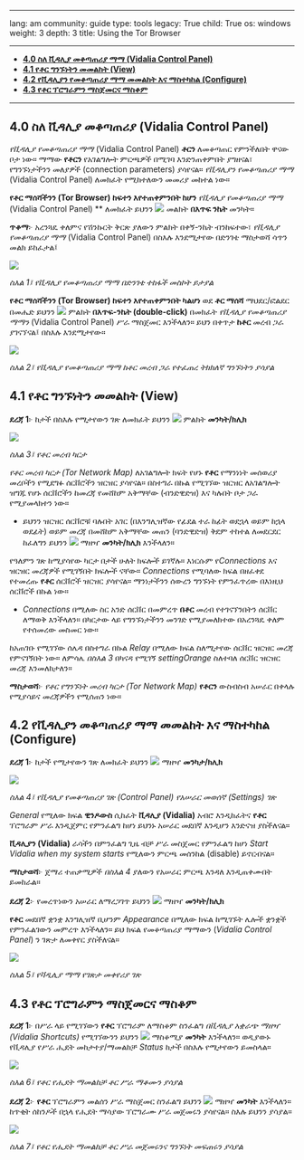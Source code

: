 

---

lang: am
community: guide
type: tools
legacy: True
child: True
os: windows
weight: 3
depth: 3
title: Using the Tor Browser

---

- [**4.0 ስለ ቪዳሊያ መቆጣጠሪያ ማማ (Vidalia Control Panel)**](#4.0)
- [**4.1 የቶር ግንኙነትን መመልከት (View)**](#4.1)
- [**4.2 የቪዳሊያን የመቆጣጠሪያ ማማ መመልከት እና ማስተካከል (Configure)**](#4.2)
- [**4.3 የቶር ፕሮግራምን ማስጀመርና ማስቆም**](#4.3)

-------

<a name="4.0"></a>
## 4.0 ስለ ቪዳሊያ መቆጣጠሪያ (Vidalia Control Panel) ##

*የቪዳሊያ የመቆጣጠሪያ ማማ* (Vidalia Control Panel) **ቶርን** ለመቆጣጠር የምንችለበት ዋናው ቦታ ነው። ማማው **የቶርን** የአገልግሎት ምርጫዎች በሚገባ እንድንጠቀምበት ያግዘናል፣ የግንኙነታችንን መለያዎች (connection parameters)  ያሳየናል።  *የቪዳሊያን የመቆጣጠሪያ ማማ* (Vidalia Control Panel) ለመክፈት የሚከተለውን መመሪያ መከተል ነው።

**የቶር ማሰሻችንን (Tor Browser) ከፍተን እየተጠቀምንበት ከሆን** *የቪዳሊያ የመቆጣጠሪያ ማማ* (Vidalia Control Panel) ** ለመክፈት ይህንን ![](/sbox/screen/tor-en/32.png) መልክት **በእጥፍ ንኬት** መንካት።

**ጥቆማ**፦ አረንጓዴ ቀለምና የሽንኩርት ቅርጽ ያለውን ምልክት በቀኝ-ንኬት ብንከፍተው፣ *የቪዳሊያ የመቆጣጠሪያ ማማ* (Vidalia Control Panel) በስእሉ እንደሚታየው በድንገቴ ማስታወሻ ሳጥን መልክ ይከፈታል፤

![](/sbox/screen/tor-en/73.png)

*ስእል 1፤ የቪዳሊያ የመቆጣጠሪያ ማማ በድንገቴ ተከፋች መስኮት ይታያል*


**የቶር ማሰሻችንን (Tor Browser) ከፍተን እየተጠቀምንበት ካልሆነ** ወደ **ቶር ማሰሻ** ማህደር/ፎልደር በመሔድ ይህንን ![](/sbox/screen/tor-en/60.png) ምልክት **በእጥፍ-ንኬት (double-click)** በመክፈት *የቪዳሊያ የመቆጣጠሪያ ማማን* (Vidalia Control Panel) ሥራ ማስጀመር እንችላለን። ይህን በቀጥታ **ከቶር** መረብ ጋራ ያገናኘናል፤ በስእሉ እንደሚታየው። 

![](/sbox/screen/tor-en/61.png)

*ስእል 2፤ የቪዳሊያ የመቆጣጠሪያ ማማ ከቶር መረብ ጋራ የተፈጠረ ትክክለኛ ግንኙነትን ያሳያል*


<a name="4.1"></a>
## 4.1 የቶር ግንኙነትን መመልከት (View) ##

**ደረጃ 1**፦ ከታች በስእሉ የሚታየውን ገጽ ለመክፈት ይህንን  ![](/sbox/screen/tor-en/62.png)  ምልክት **መንካት/ክሊክ**

![](/sbox/screen/tor-en/63.png)

*ስእል 3፤ የቶር መረብ ካርታ*


*የቶር መረብ ካርታ (Tor Network Map)* ለአገልግሎት ክፍት የሆኑ **የቶር** የማንነነት መሰወሪያ መረቦችን የሚደግፉ ሰርቨሮችን ዝርዝር ያሳየናል። በስተግራ በኩል የሚገኘው ዝርዝር ለአገልግሎት ዝግጁ የሆኑ ሰርቨሮችን ከመረጃ የመሸከም አቅማቸው (ብንድዊድዝ) እና ካሉበት ቦታ ጋራ የሚያመላክተን ነው።

- ይህንን ዝርዝር ሰርቨሮቹ ባሉበት አገር (በእንግሊዝኛው የፊደል ተራ ከፊት ወደኋላ ወይም ከኋላ ወደፊት) ወይም መረጃ በመሸከም አቅማቸው መጠን (ባንድዊድዝ) ቅደም ተከተል ለመደርደር ከፈለግን ይህንን  ![](/sbox/screen/tor-en/64.png) ማዘዣ **መንካት/ክሊክ** እንችላለን።

የዓለምን ገጽ ከሚያሳየው ካርታ በታች ሁለት ክፍሎች ይገኛሉ። እነርሱም የ*Connections* እና ዝርዝር መረጃዎች የሚገኝበት ክፍሎች ናቸው። *Connections* የሚባለው ክፍል በዘፈቀደ የተመረጡ **የቶር** ሰርቨሮች ዝርዝር ያሳየናል። ማንነታችንን ሰውረን ግንኙነት የምንፈጥረው በእነዚህ ሰርቨሮች በኩል ነው።
-  *Connections* በሚለው ስር አንድ ሰርቨር በመምረጥ **በቶር** መረብ የተገናኘንበትን ሰርቨር ለማወቅ እንችላለን። በካርታው ላይ የግንኙነታችንን መንገድ የሚያመለክተው በአረንጓዴ ቀለም የተሰመረው መስመር ነው። 
 
ከአጠገቡ የሚገኘው ሰሌዳ በስተግራ በኩል *Relay* በሚለው ክፍል ስለሚታየው ሰርቨር ዝርዝር መረጃ የምናገኝበት ነው። ለምሳሌ *በስእል 3* በካናዳ የሚገኝ *settingOrange* ስለተባለ ሰርቨር ዝርዝር መረጃ እንመለከታለን። 

**ማስታወሻ**፦ *የቶር የግንኙነት መረብ ካርታ (Tor Network Map)*  **የቶርን** ውስብስብ አሠራር በቀላሉ  የሚያሳይና መረጃዎችን የሚሰጠን ነው።


<a name="4.2"></a>
## 4.2 የቪዳሊያን መቆጣጠሪያ ማማ መመልከት እና ማስተካከል (Configure) ##

**ደረጃ 1**፦ ከታች የሚታየውን ገጽ ለመክፈት ይህንን  ![](/sbox/screen/tor-en/65.png) ማዘዣ **መንካታ/ክሊክ** 

![](/sbox/screen/tor-en/66.png)

*ስእል 4፤ የቪዳሊያ የመቆጣጠሪያ ገጽ (Control Panel) የአሠራር መወሰኛ (Settings) ገጽ*  


*General* የሚለው ክፍል  **ዊንዶውስ** ሲከፈት  **ቪዳሊያ (Vidalia)** አብሮ እንዲከፈትና **የቶር** ፕሮግራም ሥራ እንዲጀምር የምንፈልግ ከሆነ ይህንኑ አሠራር መደበኛ እንዲሆን እንድናዝ ያስችለናል። 

**ቪዳሊያን (Vidalia)** ራሳችን በምንፈልግ ጊዜ ብቻ ሥራ መስጀመር የምንፈልግ ከሆነ *Start Vidalia when my system starts* የሚለውን ምርጫ መሰንከል (disable) ይኖርብናል።

**ማስታወሻ**፦ ጀማሪ ተጠቃሚዎች *በስእል 4* ያለውን የአሠራር ምርጫ እንዳለ እንዲጠቀሙበት ይመከራል።


**ደረጃ 2**፦ የመረጥነውን አሠራር ለማረጋገጥ ይህንን ![](/sbox/screen/tor-en/67.png) ማዘዣ **መንካት/ክሊክ**

**የቶር** መደበኛ ቋንቋ እንግሊዝኛ ቢሆንም  *Appearance* በሚለው ክፍል ከሚገኙት ሌሎች ቋንቋች የምንፈልገውን መምረጥ እንችላለን። ይህ ክፍል የመቆጣጠሪያ ማማውን (*Vidalia Control Panel*) ን ገጽታ ለመቀየር ያስችለናል።

![](/sbox/screen/tor-en/68.png)

*ስእል 5፤ የቫዲሊያ ማማ የገጽታ መቀየሪያ ገጽ*


<a name="4.3"></a>
## 4.3 የቶር ፕሮግራምን ማስጀመርና ማስቆም ##

**ደረጃ 1**፦ በሥራ ላይ የሚገኘውን **የቶር** ፕሮግራም ለማስቆም ስንፈልግ *በቪዳሊያ አቋራጭ ማዘዣ (Vidalia Shortcuts)* የሚገኘውንን ይህንን ![](/sbox/screen/tor-en/69.png) ማስቆሚያ **መንካት** እንችላለን።  ወዲያውኑ የቪዳሊያ የሥራ ሒደት መከታተያ/ማመልከቻ *Status*  ከታች በስእሉ የሚታየውን ይመስላል። 

![](/sbox/screen/tor-en/70.png)

*ስእል 6፤ የቶር የሒደት ማመልከቻ ቶር ሥራ ማቆሙን ያሳያል*


**ደረጃ 2**፦ **የቶር** ፕሮግራምን መልሰን ሥራ ማስጀመር ስንፈልግ ይህንን  ![](/sbox/screen/tor-en/71.png) ማዘዣ **መንካት** እንችላለን። ከጥቂት ሰከንዶች በኋላ የሒደት ማሳያው  ፕሮግራሙ ሥራ መጀመሩን ያሳየናል። ስእሉ ይህንን ያሳያል። 

![](/sbox/screen/tor-en/72.png)

*ስእል 7፤ የቶር የሒደት ማመልከቻ ቶር ሥራ መጀመሩንና ግንኙነት መፍጠሩን ያሳያል* 

